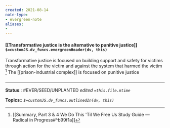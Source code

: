 ```yaml
---
created: 2021-08-14
note-type: 
- evergreen-note
aliases:
- 
---
```

#### [[Transformative justice is the alternative to punitive justice]] `$=customJS.dv_funcs.evergreenHeader(dv, this)`

Transformative justice is focused on building support and safety for victims through action for the victim and against the system that harmed the victim [^1] The [[prison-industrial complex]] is focused on punitive justice

[^1]: [[Summary, Part 3 & 4  We Do This 'Til We Free Us  Study Guide — Radical in Progress#^b99f1a]]


### <hr class="footnote"/>

**Status**:: #EVER/SEED/UNPLANTED 
*edited `=this.file.mtime`*

**Topics**:: 
*`$=customJS.dv_funcs.outlinedIn(dv, this)`*
